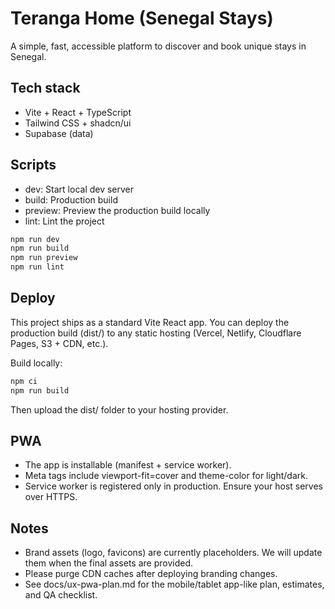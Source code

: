 # Teranga Home (Senegal Stays)

A simple, fast, accessible platform to discover and book unique stays in Senegal.

## Tech stack
- Vite + React + TypeScript
- Tailwind CSS + shadcn/ui
- Supabase (data)

## Scripts
- dev: Start local dev server
- build: Production build
- preview: Preview the production build locally
- lint: Lint the project

```bash
npm run dev
npm run build
npm run preview
npm run lint
```

## Deploy
This project ships as a standard Vite React app. You can deploy the production build (dist/) to any static hosting (Vercel, Netlify, Cloudflare Pages, S3 + CDN, etc.).

Build locally:
```bash
npm ci
npm run build
```
Then upload the dist/ folder to your hosting provider.

## PWA
- The app is installable (manifest + service worker).
- Meta tags include viewport-fit=cover and theme-color for light/dark.
- Service worker is registered only in production. Ensure your host serves over HTTPS.

## Notes
- Brand assets (logo, favicons) are currently placeholders. We will update them when the final assets are provided.
- Please purge CDN caches after deploying branding changes.
- See docs/ux-pwa-plan.md for the mobile/tablet app-like plan, estimates, and QA checklist.
